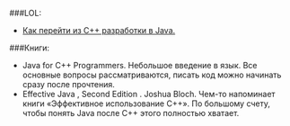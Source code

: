 ###LOL: 
- [Как перейти из C++ разработки в Java.](https://sysdev.me/kak-pereyti-iz-c-razrabotki-v-java/)

###Книги:
- Java for C++ Programmers. Небольшое введение в язык. Все основные вопросы рассматриваются, писать код можно начинать сразу после прочтения.
- Effective Java , Second Edition . Joshua Bloch. Чем-то напоминает книги «Эффективное использование C++». По большому счету, чтобы понять Java после C++ этого полностью хватает.
